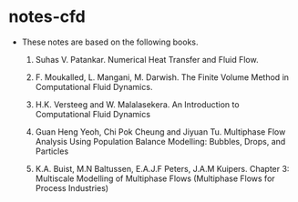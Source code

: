 # notes-cfd

* These notes are based on the following books. 

  1. Suhas V. Patankar. Numerical Heat Transfer and Fluid Flow.

  2. F. Moukalled, L. Mangani, M. Darwish. The Finite Volume Method in Computational Fluid Dynamics.

  3. H.K. Versteeg and W. Malalasekera. An Introduction to Computational Fluid Dynamics
  
  4. Guan Heng Yeoh, Chi Pok Cheung and Jiyuan Tu. Multiphase Flow Analysis Using Population Balance Modelling: Bubbles, Drops, and Particles
  
  5. K.A. Buist, M.N Baltussen, E.A.J.F Peters, J.A.M Kuipers. Chapter 3: Multiscale Modelling of Multiphase Flows (Multiphase Flows for Process Industries)
  
